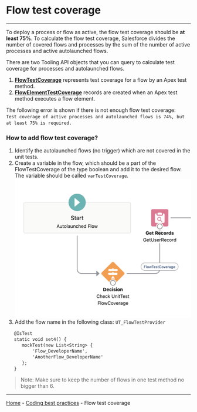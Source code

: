 # Flow test coverage

---
To deploy a process or flow as active, the flow test coverage should be **at least 75%**. To calculate the flow test coverage, Salesforce divides the number of covered flows and processes by the sum of the number of active processes and active autolaunched flows.  

There are two Tooling API objects that you can query to calculate test coverage for processes and autolaunched flows.  
1. **[FlowTestCoverage](https://developer.salesforce.com/docs/atlas.en-us.api_tooling.meta/api_tooling/tooling_api_objects_flowtestcoverage.htm)** represents test coverage for a flow by an Apex test method. 
2. **[FlowElementTestCoverage](https://developer.salesforce.com/docs/atlas.en-us.api_tooling.meta/api_tooling/tooling_api_objects_flowelementtestcoverage.htm)** records are created when an Apex test method executes a flow element.

The following error is shown if there is not enough flow test coverage:  
`Test coverage of active processes and autolaunched flows is 74%, but at least 75% is required.`

### How to add flow test coverage?


1. Identify the autolaunched flows (no trigger) which are not covered in the unit tests.
2. Create a variable in the flow, which should be a part of the FlowTestCoverage of the type boolean and add it to the desired flow. The variable should be called `varTestCoverage`.
![flowTestCoverage](../../wiki/assets/flowTestCoverage.png)
3. Add the flow name in the following class: `UT_FlowTestProvider`

```
   @IsTest 
   static void set4() {
      mockTest(new List<String> {
          'Flow_DeveloperName',
          'AnotherFlow_DeveloperName'
      }; 
   }
```

>Note: Make sure to keep the number of flows in one test method no bigger than 6.
   

---

[Home](/wiki/Home.md) - [Coding best practices](/wiki/coding_best_practices/coding_best_practices.md) - Flow test coverage
